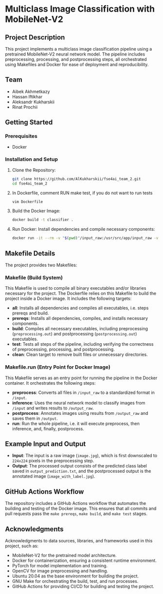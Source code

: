 # Multiclass Image Classification with MobileNet-V2

## Project Description
This project implements a multiclass image classification pipeline using a pretrained MobileNet-V2 neural network model. The pipeline includes preprocessing, processing, and postprocessing steps, all orchestrated using Makefiles and Docker for ease of deployment and reproducibility.

## Team
- Aibek Akhmetkazy
- Hassan Iftikhar
- Aleksandr Kukharskii
- Rinat Prochii

## Getting Started

### Prerequisites
- Docker

### Installation and Setup
1. Clone the Repository:
   ```bash
   git clone https://github.com/AlKukharskii/fse4ai_team_2.git
   cd fse4ai_team_2
   ```

2. In Dockerfile, comment RUN make test, if you do not want to run tests
   ```bash
   vim Dockerfile
   ```

3. Build the Docker Image:
   ```bash
   docker build -t classifier .
   ```

4. Run Docker:
   Install dependencies and compile necessary components:
   ```bash
   docker run -it --rm -v "$(pwd)"/input_raw:/usr/src/app/input_raw -v "$(pwd)"/output:/usr/src/app/output -e INPUT_DIR=input_raw classifier
   ```

<!-- ### Testing the Setup
Verify that all system components function correctly:
```bash
docker run --rm image-classification make test
``` -->

<!-- ## Usage

### Docker Container Execution
Execute the project within Docker, automating the full workflow from preprocessing to postprocessing:

1. **Preprocessing**: Prepare images for classification
   ```bash
   docker run --rm -v $(pwd)/input_raw:/input_raw -v $(pwd)/input:/input image-classification make preprocess
   ```

2. **Processing**: Classify images using MobileNet-V2
   ```bash
   docker run --rm -v $(pwd)/input:/input -v $(pwd)/output_raw:/output_raw image-classification make process
   ```

3. **Postprocessing**: Annotate and save images with their predicted labels
   ```bash
   docker run --rm -v $(pwd)/output_raw:/output_raw -v $(pwd)/output:/output image-classification make postprocess
   ```

Alternatively, you can execute the entire pipeline using the default command:
```bash
docker run --rm -v $(pwd)/input_raw:/input_raw -v $(pwd)/output:/output image-classification
``` -->

## Makefile Details
The project provides two Makefiles:

### Makefile (Build System)
This Makefile is used to compile all binary executables and/or libraries necessary for the project. The Dockerfile relies on this Makefile to build the project inside a Docker image. It includes the following targets:

- **all**: Installs all dependencies and compiles all executables, i.e. steps prereqs and build.
- **prereqs**: Installs all dependencies, compiles, and installs necessary components.
- **build**: Compiles all necessary executables, including preprocessing (`preprocessing.out`) and postprocessing (`postprocessing.out`) executables.
- **test**: Tests all steps of the pipeline, including verifying the correctness of preprocessing, processing, and postprocessing.
- **clean**: Clean target to remove built files or unnecessary directories.


### Makefile.run (Entry Point for Docker Image)
This Makefile serves as an entry point for running the pipeline in the Docker container. It orchestrates the following steps:

- **preprocess**: Converts all files in `/input_raw` to a standardized format in `/input`.
- **inference**: Uses the neural network model to classify images from `/input` and writes results to `/output_raw`.
- **postprocess**: Annotates images using results from `/output_raw` and saves them in `/output`.
- **run**: Run the whole pipeline, i.e. it will execute preprocess, then inference, and, finally, postprocess.

## Example Input and Output
- **Input**: The input is a raw image (`image.jpg`), which is first downscaled to `224x224` pixels in the preprocessing step.
- **Output**: The processed output consists of the predicted class label saved in `output_prediction.txt`, and the postprocessed output is the annotated image (`image_with_label.jpg`).

## GitHub Actions Workflow
The repository includes a GitHub Actions workflow that automates the building and testing of the Docker image. This ensures that all commits and pull requests pass the `make prereqs`, `make build`, and `make test` stages.

## Acknowledgments
Acknowledgments to data sources, libraries, and frameworks used in this project, such as:
- MobileNet-V2 for the pretrained model architecture.
- Docker for containerization, ensuring a consistent runtime environment.
- PyTorch for model implementation and training.
- OpenCV for image preprocessing and handling.
- Ubuntu 20.04 as the base environment for building the project.
- GNU Make for orchestrating the build, test, and run processes.
- GitHub Actions for providing CI/CD for building and testing the project.
